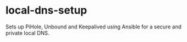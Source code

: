 # local-dns-setup
Sets up PiHole, Unbound and Keepalived using Ansible for a secure and private local DNS.
